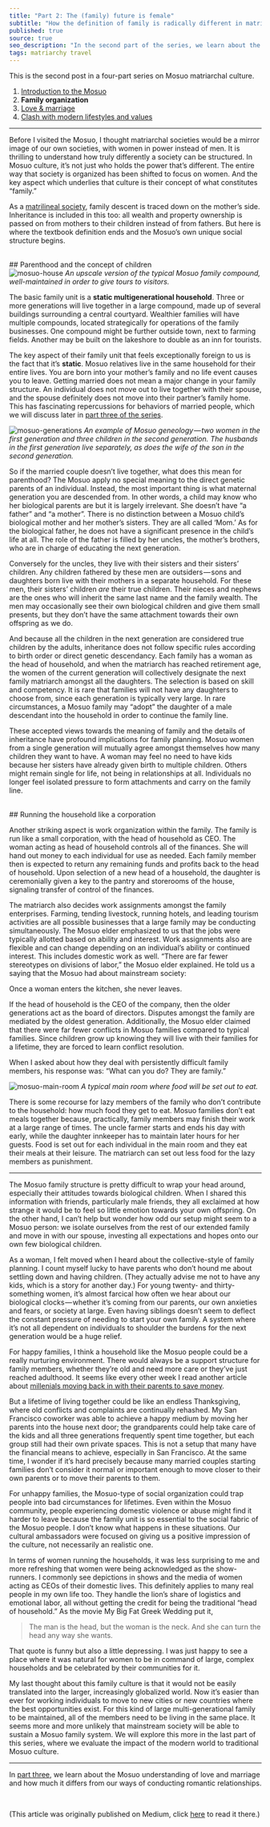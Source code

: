 ```yaml
---
title: "Part 2: The (family) future is female"
subtitle: "How the definition of family is radically different in matriarchal society."
published: true
source: true
seo_description: "In the second part of the series, we learn about the family organization of the Mosuo, a matriarchal ethnic minority."
tags: matriarchy travel
---
```


This is the second post in a four-part series on Mosuo matriarchal culture. 
1. [Introduction to the Mosuo](/blog/2018/09/03/womens-world-pt-1/)
2. __Family organization__
3. [Love & marriage](/blog/2018/09/03/womens-world-pt-3/)
4. [Clash with modern lifestyles and values](/blog/2018/09/03/womens-world-pt-4/)

<hr class="section-divider" />

Before I visited the Mosuo, I thought matriarchal societies would be a mirror image of our own societies, with women in power instead of men. It is thrilling to understand how truly differently a society can be structured. In Mosuo culture, it’s not just who holds the power that’s different. The entire way that society is organized has been shifted to focus on women. And the key aspect which underlies that culture is their concept of what constitutes “family.”

As a [matrilineal society](https://en.wikipedia.org/wiki/Matrilineality), family descent is traced down on the mother’s side. Inheritance is included in this too: all wealth and property ownership is passed on from mothers to their children instead of from fathers. But here is where the textbook definition ends and the Mosuo’s own unique social structure begins.

<br>
## Parenthood and the concept of children

<div class="float-left">
    <img src="/assets/img/posts/mosuo/mosuo-house.jpeg" alt="mosuo-house">
    <em>An upscale version of the typical Mosuo family compound, well-maintained in order to give tours to visitors.</em>
</div>

The basic family unit is a __static multigenerational household__. Three or more generations will live together in a large compound, made up of several buildings surrounding a central courtyard. Wealthier families will have multiple compounds, located strategically for operations of the family businesses. One compound might be further outside town, next to farming fields. Another may be built on the lakeshore to double as an inn for tourists.

The key aspect of their family unit that feels exceptionally foreign to us is the fact that it’s __static__. Mosuo relatives live in the same household for their entire lives. You are born into your mother’s family and no life event causes you to leave. Getting married does not mean a major change in your family structure. An individual does not move out to live together with their spouse, and the spouse definitely does not move into their partner’s family home. This has fascinating repercussions for behaviors of married people, which we will discuss later in [part three of the series](/blog/2018/09/03/womens-world-pt-3/).

<div class="float-left">
    <img src="/assets/img/posts/mosuo/generations.png" alt="mosuo-generations">
    <em>An example of Mosuo geneology — two women in the first generation and three children in the second generation. The husbands in the first generation live separately, as does the wife of the son in the second generation.</em>
</div>

So if the married couple doesn’t live together, what does this mean for parenthood? The Mosuo apply no special meaning to the direct genetic parents of an individual. Instead, the most important thing is what maternal generation you are descended from. In other words, a child may know who her biological parents are but it is largely irrelevant. She doesn’t have “a father” and “a mother”. There is no distinction between a Mosuo child’s biological mother and her mother’s sisters. They are all called ‘Mom.’ As for the biological father, he does not have a significant presence in the child’s life at all. The role of the father is filled by her uncles, the mother’s brothers, who are in charge of educating the next generation.

Conversely for the uncles, they live with their sisters and their sisters’ children. Any children fathered by these men are outsiders — sons and daughters born live with their mothers in a separate household. For these men, their sisters’ children *are* their true children. Their nieces and nephews are the ones who will inherit the same last name and the family wealth. The men may occasionally see their own biological children and give them small presents, but they don’t have the same attachment towards their own offspring as we do.

And because all the children in the next generation are considered true children by the adults, inheritance does not follow specific rules according to birth order or direct genetic descendancy. Each family has a woman as the head of household, and when the matriarch has reached retirement age, the women of the current generation will collectively designate the next family matriarch amongst all the daughters. The selection is based on skill and competency. It is rare that families will not have any daughters to choose from, since each generation is typically very large. In rare circumstances, a Mosuo family may “adopt” the daughter of a male descendant into the household in order to continue the family line.

These accepted views towards the meaning of family and the details of inheritance have profound implications for family planning. Mosuo women from a single generation will mutually agree amongst themselves how many children they want to have. A woman may feel no need to have kids because her sisters have already given birth to multiple children. Others might remain single for life, not being in relationships at all. Individuals no longer feel isolated pressure to form attachments and carry on the family line.

<br>
## Running the household like a corporation

Another striking aspect is work organization within the family. The family is run like a small corporation, with the head of household as CEO. The woman acting as head of household controls all of the finances. She will hand out money to each individual for use as needed. Each family member then is expected to return any remaining funds and profits back to the head of household. Upon selection of a new head of a household, the daughter is ceremonially given a key to the pantry and storerooms of the house, signaling transfer of control of the finances.

The matriarch also decides work assignments amongst the family enterprises. Farming, tending livestock, running hotels, and leading tourism activities are all possible businesses that a large family may be conducting simultaneously. The Mosuo elder emphasized to us that the jobs were typically allotted based on ability and interest. Work assignments also are flexible and can change depending on an individual’s ability or continued interest. This includes domestic work as well. “There are far fewer stereotypes on divisions of labor,” the Mosuo elder explained. He told us a saying that the Mosuo had about mainstream society:

<p class="large-quote">Once a woman enters the kitchen, she never leaves.</p>

If the head of household is the CEO of the company, then the older generations act as the board of directors. Disputes amongst the family are mediated by the oldest generation. Additionally, the Mosuo elder claimed that there were far fewer conflicts in Mosuo families compared to typical families. Since children grow up knowing they will live with their families for a lifetime, they are forced to learn conflict resolution.

When I asked about how they deal with persistently difficult family members, his response was: “What can you do? They are family.”

<div class="float-left">
    <img src="/assets/img/posts/mosuo/main-room.jpeg" alt="mosuo-main-room">
    <em>A typical main room where food will be set out to eat.</em>
</div>

There is some recourse for lazy members of the family who don’t contribute to the household: how much food they get to eat. Mosuo families don’t eat meals together because, practically, family members may finish their work at a large range of times. The uncle farmer starts and ends his day with early, while the daughter innkeeper has to maintain later hours for her guests. Food is set out for each individual in the main room and they eat their meals at their leisure. The matriarch can set out less food for the lazy members as punishment.

<hr class="section-divider" />

The Mosuo family structure is pretty difficult to wrap your head around, especially their attitudes towards biological children. When I shared this information with friends, particularly male friends, they all exclaimed at how strange it would be to feel so little emotion towards your own offspring. On the other hand, I can’t help but wonder how odd our setup might seem to a Mosuo person: we isolate ourselves from the rest of our extended family and move in with our spouse, investing all expectations and hopes onto our own few biological children.

As a woman, I felt moved when I heard about the collective-style of family planning. I count myself lucky to have parents who don’t hound me about settling down and having children. (They actually advise me not to have any kids, which is a story for another day.) For young twenty- and thirty-something women, it’s almost farcical how often we hear about our biological clocks — whether it’s coming from our parents, our own anxieties and fears, or society at large. Even having siblings doesn’t seem to deflect the constant pressure of needing to start your own family. A system where it’s not all dependent on individuals to shoulder the burdens for the next generation would be a huge relief.

For happy families, I think a household like the Mosuo people could be a really nurturing environment. There would always be a support structure for family members, whether they’re old and need more care or they’ve just reached adulthood. It seems like every other week I read another article about [millenials moving back in with their parents to save money](https://www.nytimes.com/2016/05/25/us/millennials-roommates-now-more-likely-to-be-parents-than-partners.html).

But a lifetime of living together could be like an endless Thanksgiving, where old conflicts and complaints are continually rehashed. My San Francisco coworker was able to achieve a happy medium by moving her parents into the house next door; the grandparents could help take care of the kids and all three generations frequently spent time together, but each group still had their own private spaces. This is not a setup that many have the financial means to achieve, especially in San Francisco. At the same time, I wonder if it’s hard precisely because many married couples starting families don’t consider it normal or important enough to move closer to their own parents or to move their parents to them.

For unhappy families, the Mosuo-type of social organization could trap people into bad circumstances for lifetimes. Even within the Mosuo community, people experiencing domestic violence or abuse might find it harder to leave because the family unit is so essential to the social fabric of the Mosuo people. I don’t know what happens in these situations. Our cultural ambassadors were focused on giving us a positive impression of the culture, not necessarily an realistic one.

In terms of women running the households, it was less surprising to me and more refreshing that women were being acknowledged as the show-runners. I commonly see depictions in shows and the media of women acting as CEOs of their domestic lives. This definitely applies to many real people in my own life too. They handle the lion’s share of logistics and emotional labor, all without getting the credit for being the traditional “head of household.” As the movie My Big Fat Greek Wedding put it,

> The man is the head, but the woman is the neck. And she can turn the head any way she wants.

That quote is funny but also a little depressing. I was just happy to see a place where it was natural for women to be in command of large, complex households and be celebrated by their communities for it.

My last thought about this family culture is that it would not be easily translated into the larger, increasingly globalized world. Now it’s easier than ever for working individuals to move to new cities or new countries where the best opportunities exist. For this kind of large multi-generational family to be maintained, all of the members need to be living in the same place. It seems more and more unlikely that mainstream society will be able to sustain a Mosuo family system. We will explore this more in the last part of this series, where we evaluate the impact of the modern world to traditional Mosuo culture.

<hr class="section-divider" />

In [part three](/blog/2018/09/03/womens-world-pt-3/), we learn about the Mosuo understanding of love and marriage and how much it differs from our ways of conducting romantic relationships.

<br>
<p class="source">
(This article was originally published on Medium, click <a href="https://medium.com/@vivqu/the-family-future-is-female-6b38e3e00724" target="_blank">here</a> to read it there.)
</p>